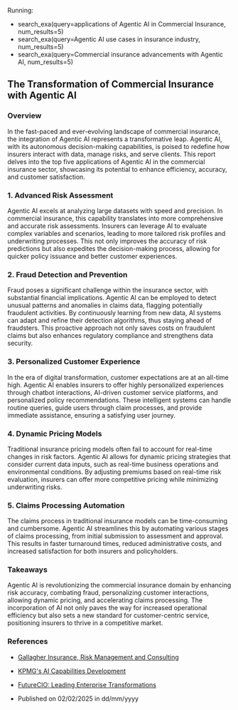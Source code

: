 
Running:
 - search_exa(query=applications of Agentic AI in Commercial Insurance, num_results=5)
 - search_exa(query=Agentic AI use cases in insurance industry, num_results=5)
 - search_exa(query=Commercial insurance advancements with Agentic AI, num_results=5)

## The Transformation of Commercial Insurance with Agentic AI

### Overview
In the fast-paced and ever-evolving landscape of commercial insurance, the integration of Agentic AI represents a transformative leap. Agentic AI, with its autonomous decision-making capabilities, is poised to redefine how insurers interact with data, manage risks, and serve clients. This report delves into the top five applications of Agentic AI in the commercial insurance sector, showcasing its potential to enhance efficiency, accuracy, and customer satisfaction.

### 1. Advanced Risk Assessment
Agentic AI excels at analyzing large datasets with speed and precision. In commercial insurance, this capability translates into more comprehensive and accurate risk assessments. Insurers can leverage AI to evaluate complex variables and scenarios, leading to more tailored risk profiles and underwriting processes. This not only improves the accuracy of risk predictions but also expedites the decision-making process, allowing for quicker policy issuance and better customer experiences.

### 2. Fraud Detection and Prevention
Fraud poses a significant challenge within the insurance sector, with substantial financial implications. Agentic AI can be employed to detect unusual patterns and anomalies in claims data, flagging potentially fraudulent activities. By continuously learning from new data, AI systems can adapt and refine their detection algorithms, thus staying ahead of fraudsters. This proactive approach not only saves costs on fraudulent claims but also enhances regulatory compliance and strengthens data security.

### 3. Personalized Customer Experience
In the era of digital transformation, customer expectations are at an all-time high. Agentic AI enables insurers to offer highly personalized experiences through chatbot interactions, AI-driven customer service platforms, and personalized policy recommendations. These intelligent systems can handle routine queries, guide users through claim processes, and provide immediate assistance, ensuring a satisfying user journey.

### 4. Dynamic Pricing Models
Traditional insurance pricing models often fail to account for real-time changes in risk factors. Agentic AI allows for dynamic pricing strategies that consider current data inputs, such as real-time business operations and environmental conditions. By adjusting premiums based on real-time risk evaluation, insurers can offer more competitive pricing while minimizing underwriting risks.

### 5. Claims Processing Automation
The claims process in traditional insurance models can be time-consuming and cumbersome. Agentic AI streamlines this by automating various stages of claims processing, from initial submission to assessment and approval. This results in faster turnaround times, reduced administrative costs, and increased satisfaction for both insurers and policyholders.

### Takeaways
Agentic AI is revolutionizing the commercial insurance domain by enhancing risk accuracy, combating fraud, personalizing customer interactions, allowing dynamic pricing, and accelerating claims processing. The incorporation of AI not only paves the way for increased operational efficiency but also sets a new standard for customer-centric service, positioning insurers to thrive in a competitive market.

### References
- [Gallagher Insurance, Risk Management and Consulting](https://www.ajg.com/)
- [KPMG's AI Capabilities Development](https://kpmg.com/us/en/how-we-work/client-stories/unlocking-value-with-genai.html)
- [FutureCIO: Leading Enterprise Transformations](https://futurecio.tech/)

- Published on 02/02/2025 in dd/mm/yyyy